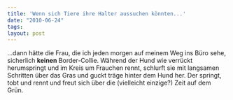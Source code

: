 ```yaml
---
title: 'Wenn sich Tiere ihre Halter aussuchen könnten...'
date: "2010-06-24"
tags: 
layout: post
---
```

...dann hätte die Frau, die ich jeden morgen auf meinem Weg ins Büro sehe, sicherlich <strong>keinen</strong> Border-Collie. Während der Hund wie verrückt herumspringt und im Kreis um Frauchen rennt, schlurft sie mit langsamen Schritten über das Gras und guckt träge hinter dem Hund her. Der springt, tobt und rennt und freut sich über die (vielleicht einzige?) Zeit auf dem Grün.

